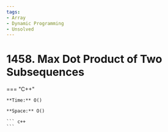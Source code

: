 ```yaml
---
tags:
- Array
- Dynamic Programming
- Unsolved
---
```



# 1458. Max Dot Product of Two Subsequences

=== "C++"

    **Time:** O()

    **Space:** O()

    ``` c++
    ```